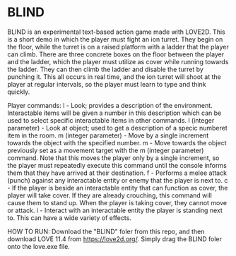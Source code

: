# BLIND
BLIND is an experimental text-based action game made with LOVE2D. 
This is a short demo in which the player must fight an ion turret. They begin on the floor, while the turret is on a raised platform with a ladder that the player can climb. There are three concrete boxes on the floor between the player and the ladder, which the player must utilize as cover while running towards the ladder. They can then climb the ladder and disable the turret by punching it. This all occurs in real time, and the ion turret will shoot at the player at regular intervals, so the player must learn to type and think quickly. 

Player commands:
l - Look; provides a description of the environment. Interactable items will be given a number in this description which can be used to select specific interactable items in other commands.
l (integer parameter) - Look at object; used to get a description of a specic numberet item in the room.
m (integer parameter) - Move by a single increment towards the object with the specified number.
m - Move towards the object previously set as a movement target with the m (integer parameter) command. Note that this moves the player only by a single increment, so the player must repeatedly execute this command until the console informs them that they have arrived at their destination.
f - Performs a melee attack (punch) against any interactable entity or enemy that the player is next to.
c - If the player is beside an interactable entity that can function as cover, the player will take cover. If they are already crouching, this command will cause them to stand up. When the player is taking cover, they cannot move or attack.
i - Interact with an interactable entity the player is standing next to. This can have a wide variety of effects. 

HOW TO RUN:
Download the "BLIND" foler from this repo, and then download LOVE 11.4 from https://love2d.org/. Simply drag the BLIND foler onto the love.exe file.
